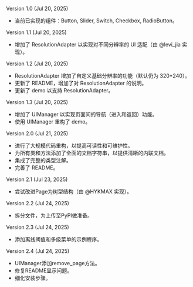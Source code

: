 Version 1.0 (Jul 20, 2025)

- 当前已实现的组件：Button, Slider, Switch, Checkbox, RadioButton。

Version 1.1 (Jul 20, 2025)

- 增加了 ResolutionAdapter 以实现对不同分辨率的 UI 适配（由 @levi_jia 实现）。

Version 1.2 (Jul 20, 2025)

- ResolutionAdapter 增加了自定义基础分辨率的功能（默认仍为 320*240）。
- 更新了 README，增加了对 ResolutionAdapter 的说明。
- 更新了 demo 以支持 ResolutionAdapter。

Version 1.3 (Jul 20, 2025)

- 增加了 UIManager 以实现页面间的导航（进入和返回）功能。
- 使用 UIManager 重构了 demo。

Version 2.0 (Jul 21, 2025)

- 进行了大规模代码重构，以提高可读性和可维护性。
- 为所有类和方法添加了全面的文档字符串，以提供清晰的内联文档。
- 集成了完整的类型注解。
- 完善了 README。

Version 2.1 (Jul 23, 2025)

- 尝试改进Page为树型结构（由 @HYKMAX 实现）。

Version 2.2 (Jul 24, 2025)
- 拆分文件，为上传至PyPI做准备。

Version 2.3 (Jul 24, 2025)
- 添加离线阈值和多级菜单的示例程序。

Version 2.4 (Jul 24, 2025)
- UIManager添加remove_page方法。
- 修复README显示问题。
- 细化安装步骤。
